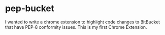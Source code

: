 pep-bucket
==========

I wanted to write a chrome extension to highlight code changes to BitBucket that
have PEP-8 conformity issues. This is my first Chrome Extension.
